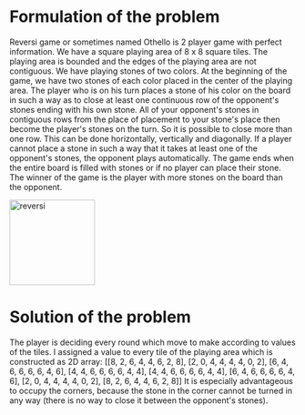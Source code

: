 # Formulation of the problem

Reversi game or sometimes named Othello is 2 player game with perfect information. We have a square playing area of ​​8 x 8 square tiles. 
The playing area is bounded and the edges of the playing area are not contiguous. We have playing stones of two colors. At the beginning 
of the game, we have two stones of each color placed in the center of the playing area. The player who is on his turn places a stone of his 
color on the board in such a way as to close at least one continuous row of the opponent's stones ending with his own stone. All of your 
opponent's stones in contiguous rows from the place of placement to your stone's place then become the player's stones on the turn. So 
it is possible to close more than one row. This can be done horizontally, vertically and diagonally. If a player cannot place a stone in 
such a way that it takes at least one of the opponent's stones, the opponent plays automatically. The game ends when the entire board is 
filled with stones or if no player can place their stone. The winner of the game is the player with more stones on the board than the opponent.

<img width="150" alt="reversi" src="https://github.com/user-attachments/assets/4528fb01-a92b-4bc4-83ea-dc8573ebd06f">

# Solution of the problem

The player is deciding every round which move to make according to values of the tiles. I assigned a value to every tile of the playing area 
which is constructed as 2D array:
                            [[8, 2, 6, 4, 4, 6, 2, 8], 
                            [2, 0, 4, 4, 4, 4, 0, 2],
                            [6, 4, 6, 6, 6, 6, 4, 6],
                            [4, 4, 6, 6, 6, 6, 4, 4],
                            [4, 4, 6, 6, 6, 6, 4, 4],
                            [6, 4, 6, 6, 6, 6, 4, 6],
                            [2, 0, 4, 4, 4, 4, 0, 2],
                            [8, 2, 6, 4, 4, 6, 2, 8]]
It is especially advantageous to occupy the corners, because the stone in the corner cannot be turned in any way (there is no way to close it between the opponent's stones).
